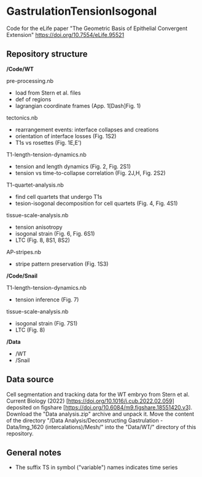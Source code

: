 # GastrulationTensionIsogonal
Code for the eLife paper "The Geometric Basis of Epithelial Convergent Extension" https://doi.org/10.7554/eLife.95521


## Repository structure

**/Code/WT**

pre-processing.nb
- load from Stern et al. files
- def of regions
- lagrangian coordinate frames (App. 1\[Dash]Fig. 1)

tectonics.nb
- rearrangement events: interface collapses and creations
- orientation of interface losses (Fig. 1S2)
- T1s vs rosettes (Fig. 1E,E')

T1-length-tension-dynamics.nb
- tension and length dynamics (Fig. 2, Fig. 2S1)
- tension vs time-to-collapse correlation (Fig. 2J,H, Fig. 2S2)

T1-quartet-analysis.nb
- find cell quartets that undergo T1s
- tesion-isogonal decomposition for cell quartets (Fig. 4, Fig. 4S1)

tissue-scale-analysis.nb
- tension anisotropy
- isogonal strain (Fig. 6, Fig. 6S1)
- LTC (Fig. 8, 8S1, 8S2)

AP-stripes.nb
- stripe pattern preservation (Fig. 1S3)

**/Code/Snail**

T1-length-tension-dynamics.nb
- tension inference (Fig. 7)

tissue-scale-analysis.nb
- isogonal strain (Fig. 7S1)
- LTC (Fig. 8)


**/Data**
  - /WT
  - /Snail


## Data source

Cell segmentation and tracking data for the WT embryo from Stern et al. Current Biology (2022) [https://doi.org/10.1016/j.cub.2022.02.059] deposited on figshare [https://doi.org/10.6084/m9.figshare.18551420.v3]. Download the "Data analysis.zip" archive and unpack it. Move the content of the directory "/Data Analysis/Deconstructing Gastrulation - Data/Img_1620 (intercalations)/Mesh/" into the "Data/WT/" directory of this repository. 

## General notes
- The suffix TS in symbol ("variable") names indicates time series
